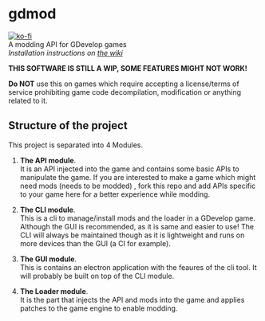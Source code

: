 # gdmod
[![ko-fi](https://www.ko-fi.com/img/githubbutton_sm.svg)](https://ko-fi.com/arthuro555)  
A modding API for GDevelop games  
*Installation instructions on [the wiki](https://github.com/arthuro555/gdmod/wiki)*

**THIS SOFTWARE IS STILL A WIP, SOME FEATURES MIGHT NOT WORK!**

**Do NOT** use this on games which require accepting a license/terms of service prohibiting game code decompilation, modification or anything related to it.

## Structure of the project
This project is separated into 4 Modules.
1. **The API module**.  
  It is an API injected into the game and contains some basic APIs to manipulate the game.
  If you are interested to make a game which might need mods (needs to be modded) , fork this repo and add APIs specific to your game here for a better experience while modding.
  
2. **The CLI module**.  
  This is a cli to manage/install mods and the loader in a GDevelop game.
  Although the GUI is recommended, as it is same and easier to use! The CLI will always be maintained though as it is lightweight and runs on more devices than the GUI (a CI for example).

3. **The GUI module**.  
  This is contains an electron application with the feaures of the cli tool. It will probably be built on top of the CLI module.

4. **The Loader module**.  
  It is the part that injects the API and mods into the game and applies patches to the game engine to enable modding.
